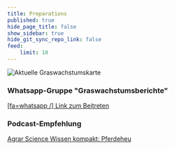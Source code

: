 ```yaml
---
title: Preparations
published: true
hide_page_title: false
show_sidebar: true
hide_git_sync_repo_link: false
feed:
    limit: 10
---
```


![Aktuelle Graswachstumskarte](/uploads/Graswachstumskarte_aktuell.svg)

### Whatsapp-Gruppe "Graswachstumsberichte"
[[fa=whatsapp /] Link zum Beitreten](https://chat.whatsapp.com/HWT0TodVZBuBDVAFVrUUbr)


### Podcast-Empfehlung
[Agrar Science Wissen kompakt: Pferdeheu](https://raumberg-gumpenstein.at/forschung/infothek/agrar-science-wissen-kompakt/podcast-videos-aktuelles/65-pferdeheu-was-ist-zu-beachten-podcast.html)

<!-- [button label="Required Reading Quiz due June 4th" url="https://canvas.sfu.ca/courses/55288/quizzes/123648" /] -->
